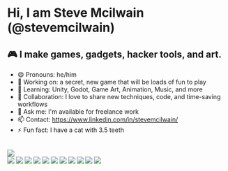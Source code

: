 # Hi, I am Steve Mcilwain (@stevemcilwain)
## 🎮 I make games, gadgets, hacker tools, and art.

- 😄 Pronouns: he/him
- 🔭 Working on: a secret, new game that will be loads of fun to play
- 🌱 Learning: Unity, Godot, Game Art, Animation, Music, and more
- 👯 Collaboration: I love to share new techniques, code, and time-saving workflows
- 💬 Ask me: I'm available for freelance work
- 📫 Contact: https://www.linkedin.com/in/stevemcilwain/
- ⚡ Fun fact: I have a cat with 3.5 teeth

<br>

<img align="center" src="https://github-readme-stats.vercel.app/api?username=stevemcilwain&show_icons=true&theme=dark&count_private=true">

<br>

<image src="https://img.shields.io/badge/Language-C%23-blue">
<image src="https://img.shields.io/badge/Language-C%2B%2B-red">
<image src="https://img.shields.io/badge/Language-Python-yellow">
<image src="https://img.shields.io/badge/Language-Bash-green">
<image src="https://img.shields.io/badge/Tools-Adobe%20Illustrator-orange">
<image src="https://img.shields.io/badge/Tools-Unity-lightgrey">
<image src="https://img.shields.io/badge/Tools-Godot%20Engine-blue">
<image src="https://img.shields.io/badge/Tools-VS%20Code-blue">
<image src="https://img.shields.io/badge/Tools-Git-blueviolet">
<image src="https://img.shields.io/badge/Tools-Plastic%20SCM-red">
<image src="https://img.shields.io/badge/Tools-Azure%20DevOps-blue">
